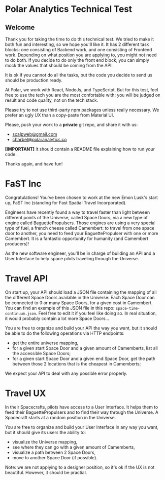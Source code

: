 # Polar Analytics Technical Test

## Welcome

Thank you for taking the time to do this technical test. We tried to make it both fun and interesting, so we hope you'll like it. It has 2 different task blocks: one consisting of Backend work, and one consisting of Frontend work. Depending on what position you are applying to, you might not need to do both. If you decide to do only the front end block, you can simply mock the values that should be coming from the API.

It is ok if you cannot do all the tasks, but the code you decide to send us should be production ready.

At Polar, we work with React, NodeJs, and TypeScript. But for this test, feel free to use the tech you are the most confortable with; you will be judged on result and code quality, not on the tech stack.

Please try to not use third-party npm packages unless really necessary. We prefer an ugly UX than a copy-paste from Material UI.

Please, push your work to a **private** git repo, and share it with us:

- scalpweb@gmail.com
- charbel@polaranalytics.co

**[IMPORTANT]** It should contain a README file explaining how to run your code.

Thanks again, and have fun!

# FaST Inc

Congratulations! You've been chosen to work at the new Emon Lusk's start up, FaST Inc (standing for Fast Spatial Travel Incorporated).

Engineers have recently found a way to travel faster than light between different points of the Universe, called Space Doors, via a new type of engine called BaguettePropulsers. Those engines are using a very special type of fuel, a french cheese called Camembert: to travel from one space door to another, you need to feed your BaguettePropulser with one or more Camembert. It is a fantastic opportunity for humanity (and Camembert producers)!

As the new software engineer, you'll be in charge of building an API and a User Interface to help space pilots traveling through the Universe.

# Travel API

On start up, your API should load a JSON file containing the mapping of all the different Space Doors available in the Universe. Each Space Door can be connected to 0 or many Space Doors, for a given cost in Camembert. You can find an exemple of this JSON file in this repo: `space-time-continuum.json`. Feel free to edit it if you feel like doing so. In real situation, it would probably contain a lot more Space Doors...

You are free to organize and build your API the way you want, but it should be able to do the following operations via HTTP endpoints:

- get the entire universe mapping,
- for a given start Space Door and a given amount of Camemberts, list all the accessible Space Doors;
- for a given start Space Door and a given end Space Door, get the path between those 2 locations that is the cheapest in Camemberts;

We expect your API to deal with any possible error properly.

# Travel UX

In their Spacecrafts, pilots have access to a User Interface. It helps them to feed their BaguettePropulsers and to find their way through the Universe. A Spacecraft starts at a random position in the Universe.

You are free to organize and build your User Interface in any way you want, but it should give its users the ability to:

- visualize the Universe mapping,
- see where they can go with a given amount of Camemberts,
- visualize a path between 2 Space Doors,
- move to another Space Door (if possible).

Note: we are not applying to a designer position, so it's ok if the UX is not beautiful. However, it should be practial.
